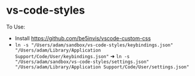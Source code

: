 # vs-code-styles

To Use:
* Install https://github.com/be5invis/vscode-custom-css
* `ln -s "/Users/adam/sandbox/vs-code-styles/keybindings.json" "/Users/adam/Library/Application Support/Code/User/keybindings.json"`
➜  `ln -s "/Users/adam/sandbox/vs-code-styles/settings.json" "/Users/adam/Library/Application Support/Code/User/settings.json"`

